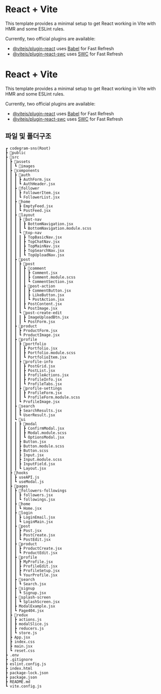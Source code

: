# React + Vite

This template provides a minimal setup to get React working in Vite with HMR and some ESLint rules.

Currently, two official plugins are available:

- [@vitejs/plugin-react](https://github.com/vitejs/vite-plugin-react/blob/main/packages/plugin-react/README.md) uses [Babel](https://babeljs.io/) for Fast Refresh
- [@vitejs/plugin-react-swc](https://github.com/vitejs/vite-plugin-react-swc) uses [SWC](https://swc.rs/) for Fast Refresh

# React + Vite

This template provides a minimal setup to get React working in Vite with HMR and some ESLint rules.

Currently, two official plugins are available:

- [@vitejs/plugin-react](https://github.com/vitejs/vite-plugin-react/blob/main/packages/plugin-react/README.md) uses [Babel](https://babeljs.io/) for Fast Refresh
- [@vitejs/plugin-react-swc](https://github.com/vitejs/vite-plugin-react-swc) uses [SWC](https://swc.rs/) for Fast Refresh

## 파일 및 폴더구조
```
┏ codegram-sns(Root)
┣ 📂public
┣ 📂src
┃ ┣ 📂assets
┃ ┃ ┗ 📂images
┃ ┣ 📂components
┃ ┃ ┣ 📂auth
┃ ┃ ┃ ┣ AuthForm.jsx
┃ ┃ ┃ ┗ AuthHeader.jsx
┃ ┃ ┣ 📂follower
┃ ┃ ┃ ┣ FollowerItem.jsx
┃ ┃ ┃ ┗ FollowerList.jsx
┃ ┃ ┣ 📂home
┃ ┃ ┃ ┣ EmptyFeed.jsx
┃ ┃ ┃ ┗ PostFeed.jsx
┃ ┃ ┣ 📂layout
┃ ┃ ┃ ┣ 📂bot-nav
┃ ┃ ┃ ┃ ┣ BottomNavigation.jsx
┃ ┃ ┃ ┃ ┗ BottomNavigation.module.scss
┃ ┃ ┃ ┗ 📂top-nav
┃ ┃ ┃ ┃ ┣ TopBasicNav.jsx
┃ ┃ ┃ ┃ ┣ TopChatNav.jsx
┃ ┃ ┃ ┃ ┣ TopMainNav.jsx
┃ ┃ ┃ ┃ ┣ TopSearchNav.jsx
┃ ┃ ┃ ┃ ┗ TopUploadNav.jsx
┃ ┃ ┣ 📂post
┃ ┃ ┃ ┣ 📂post
┃ ┃ ┃ ┃ ┣ 📂comment
┃ ┃ ┃ ┃ ┃ ┣ Comment.jsx
┃ ┃ ┃ ┃ ┃ ┣ Comment.module.scss
┃ ┃ ┃ ┃ ┃ ┗ CommentSection.jsx
┃ ┃ ┃ ┃ ┣ 📂post-action
┃ ┃ ┃ ┃ ┃ ┣ CommentButton.jsx
┃ ┃ ┃ ┃ ┃ ┣ LikeButton.jsx
┃ ┃ ┃ ┃ ┃ ┗ PostAction.jsx
┃ ┃ ┃ ┃ ┣ PostContent.jsx
┃ ┃ ┃ ┃ ┗ PostImage.jsx
┃ ┃ ┃ ┗ 📂post-create-edit
┃ ┃ ┃ ┃ ┣ ImageUploadBtn.jsx
┃ ┃ ┃ ┃ ┗ PostForm.jsx
┃ ┃ ┣ 📂product
┃ ┃ ┃ ┣ ProductForm.jsx
┃ ┃ ┃ ┗ ProductImage.jsx
┃ ┃ ┣ 📂profile
┃ ┃ ┃ ┣ 📂portfolio
┃ ┃ ┃ ┃ ┣ Portfolio.jsx
┃ ┃ ┃ ┃ ┣ Portfolio.module.scss
┃ ┃ ┃ ┃ ┗ PortfolioItem.jsx
┃ ┃ ┃ ┣ 📂profile-info
┃ ┃ ┃ ┃ ┣ PostGrid.jsx
┃ ┃ ┃ ┃ ┣ PostList.jsx
┃ ┃ ┃ ┃ ┣ ProfileActions.jsx
┃ ┃ ┃ ┃ ┣ ProfileInfo.jsx
┃ ┃ ┃ ┃ ┗ ProfileTabs.jsx
┃ ┃ ┃ ┣ 📂profile-settings
┃ ┃ ┃ ┃ ┣ ProfileForm.jsx
┃ ┃ ┃ ┃ ┗ ProfileForm.module.scss
┃ ┃ ┃ ┗ ProfileImage.jsx
┃ ┃ ┣ 📂search
┃ ┃ ┃ ┣ SearchResults.jsx
┃ ┃ ┃ ┗ UserResult.jsx
┃ ┃ ┗ 📂ui
┃ ┃ ┃ ┣ 📂modal
┃ ┃ ┃ ┃ ┣ ConfirmModal.jsx
┃ ┃ ┃ ┃ ┣ Modal.module.scss
┃ ┃ ┃ ┃ ┗ OptionsModal.jsx
┃ ┃ ┃ ┣ Button.jsx
┃ ┃ ┃ ┣ Button.module.scss
┃ ┃ ┃ ┣ Button.scss
┃ ┃ ┃ ┣ Input.jsx
┃ ┃ ┃ ┣ Input.module.scss
┃ ┃ ┃ ┣ InputField.jsx
┃ ┃ ┃ ┗ Layout.jsx
┃ ┣ 📂hooks
┃ ┃ ┣ useAPI.js
┃ ┃ ┗ useModal.js
┃ ┣ 📂pages
┃ ┃ ┣ 📂followers-followings
┃ ┃ ┃ ┣ followers.jsx
┃ ┃ ┃ ┗ followings.jsx
┃ ┃ ┣ 📂home
┃ ┃ ┃ ┗ Home.jsx
┃ ┃ ┣ 📂login
┃ ┃ ┃ ┣ LoginEmail.jsx
┃ ┃ ┃ ┗ LoginMain.jsx
┃ ┃ ┣ 📂post
┃ ┃ ┃ ┣ Post.jsx
┃ ┃ ┃ ┣ PostCreate.jsx
┃ ┃ ┃ ┗ PostEdit.jsx
┃ ┃ ┣ 📂product
┃ ┃ ┃ ┣ ProductCreate.jsx
┃ ┃ ┃ ┗ ProductEdit.jsx
┃ ┃ ┣ 📂profile
┃ ┃ ┃ ┣ MyProfile.jsx
┃ ┃ ┃ ┣ ProfileEdit.jsx
┃ ┃ ┃ ┣ ProfileSetup.jsx
┃ ┃ ┃ ┗ YourProfile.jsx
┃ ┃ ┣ 📂search
┃ ┃ ┃ ┗ Search.jsx
┃ ┃ ┣ 📂signup
┃ ┃ ┃ ┗ Signup.jsx
┃ ┃ ┣ 📂splash-screen
┃ ┃ ┃ ┗ SplashScreen.jsx
┃ ┃ ┣ ModalExample.jsx
┃ ┃ ┗ Page404.jsx
┃ ┣ 📂redux
┃ ┃ ┣ actions.js
┃ ┃ ┣ modalSlice.js
┃ ┃ ┣ reducers.js
┃ ┃ ┗ store.js
┃ ┣ App.jsx
┃ ┣ index.css
┃ ┣ main.jsx
┃ ┗ reset.css
┣ .env
┣ .gitignore
┣ eslint.config.js
┣ index.html
┣ package-lock.json
┣ package.json
┣ README.md
┗ vite.config.js
```